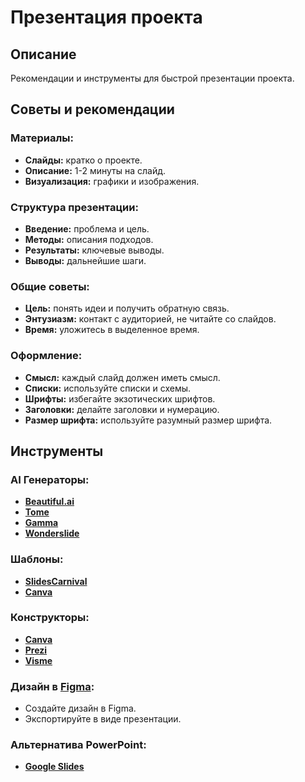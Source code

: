 # Презентация проекта

## Описание
Рекомендации и инструменты для быстрой презентации проекта.

## Советы и рекомендации

### Материалы:
- **Слайды:** кратко о проекте.
- **Описание:** 1-2 минуты на слайд.
- **Визуализация:** графики и изображения.

### Структура презентации:
- **Введение:** проблема и цель.
- **Методы:** описания подходов.
- **Результаты:** ключевые выводы.
- **Выводы:** дальнейшие шаги.

### Общие советы:
- **Цель:** понять идеи и получить обратную связь.
- **Энтузиазм:** контакт с аудиторией, не читайте со слайдов.
- **Время:** уложитесь в выделенное время.

### Оформление:
- **Смысл:** каждый слайд должен иметь смысл.
- **Списки:** используйте списки и схемы.
- **Шрифты:** избегайте экзотических шрифтов.
- **Заголовки:** делайте заголовки и нумерацию.
- **Размер шрифта:** используйте разумный размер шрифта.

## Инструменты

### AI Генераторы:
- **[Beautiful.ai](https://www.beautiful.ai/)**
- **[Tome](https://tome.app/)**
- **[Gamma](https://gamma.app/)**
- **[Wonderslide](https://wonderslide.com/)**

### Шаблоны:
- **[SlidesCarnival](https://www.slidescarnival.com/)**
- **[Canva](https://www.canva.com/templates/presentations/)**

### Конструкторы:
- **[Canva](https://www.canva.com/)**
- **[Prezi](https://prezi.com/)**
- **[Visme](https://www.visme.co/)**

### Дизайн в [Figma](https://www.figma.com/):
- Создайте дизайн в Figma.
- Экспортируйте в виде презентации.

### Альтернатива PowerPoint:
- **[Google Slides](https://slides.google.com/)**